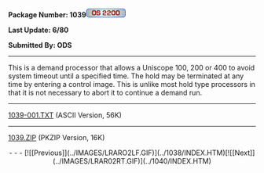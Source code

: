 <x-sas-window top="210" bottom="768" left="32" right="562">



<b>Package Number: 1039</b>![](../IMAGES/OS2200.JPG)


<b>Last Update: 6/80</b>


<b>Submitted By: ODS</b>


&#10;
- - -
This is a demand processor that allows a Uniscope 100, 200 or 400 to
avoid system timeout until a specified time. The hold may be
terminated at any time by entering a control image. This is unlike
most hold type processors in that it is not necessary to abort it to
continue a demand run.


&#10;
- - -
[1039-001.TXT](1039-001.TXT)
(ASCII Version, 56K)


&#10;
- - -
[1039.ZIP](1039.ZIP)
(PKZIP Version, 16K)

<center>
- - -
[![[Previous]](../IMAGES/LRARO2LF.GIF)](../1038/INDEX.HTM)[![[Next]](../IMAGES/LRAR02RT.GIF)](../1040/INDEX.HTM)
</center>


</x-sas-window>